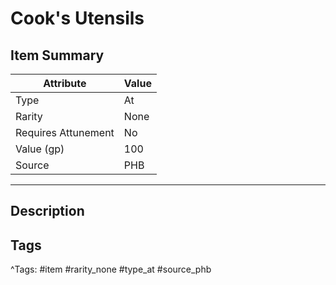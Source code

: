 # Cook's Utensils

## Item Summary

| Attribute            | Value                        |
|----------------------|------------------------------|
| Type                 | At |
| Rarity               | None             |
| Requires Attunement  | No                |
| Value (gp)           | 100    |
| Source               | PHB |

---

## Description



## Tags

^Tags: #item #rarity_none #type_at #source_phb